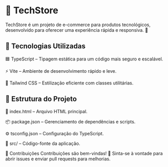 # 🛒 TechStore
 TechStore é um projeto de e-commerce para produtos tecnológicos, desenvolvido para oferecer uma experiência rápida e responsiva. 🚀

## 🔧 Tecnologias Utilizadas
🟦 TypeScript – Tipagem estática para um código mais seguro e escalável.

⚡ Vite – Ambiente de desenvolvimento rápido e leve.

🎨 Tailwind CSS – Estilização eficiente com classes utilitárias.

## 📂 Estrutura do Projeto

📄 index.html – Arquivo HTML principal.

📦 package.json – Gerenciamento de dependências e scripts.

⚙ tsconfig.json – Configuração do TypeScript.

📁 src/ – Código-fonte da aplicação.

🤝 Contribuições
Contribuições são bem-vindas! 🎉 Sinta-se à vontade para abrir issues e enviar pull requests para melhorias.
